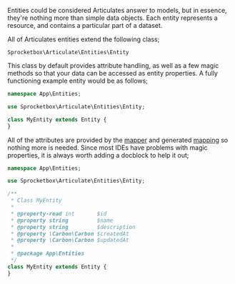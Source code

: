 Entities could be considered Articulates answer to models, but in essence, they're nothing more than simple data objects.
Each entity represents a resource, and contains a particular part of a dataset.

All of Articulates entities extend the following class;

    Sprocketbox\Articulate\Entities\Entity
    
This class by default provides attribute handling, as well as a few magic methods so that your data can be accessed
as entity properties. A fully functioning example entity would be as follows;

```php
namespace App\Entities;

use Sprocketbox\Articulate\Entities\Entity;

class MyEntity extends Entity {
}
```

All of the attributes are provided by the [mapper](/mappers) and generated [mapping](/mapping) so nothing more is needed.
Since most IDEs have problems with magic properties, it is always worth adding a docblock to help it out;

```php
namespace App\Entities;

use Sprocketbox\Articulate\Entities\Entity;

/**
 * Class MyEntity
 *
 * @property-read int       $id
 * @property string         $name
 * @property string         $description
 * @property \Carbon\Carbon $createdAt
 * @property \Carbon\Carbon $updatedAt
 *
 * @package App\Entities
 */
class MyEntity extends Entity {
}
```

